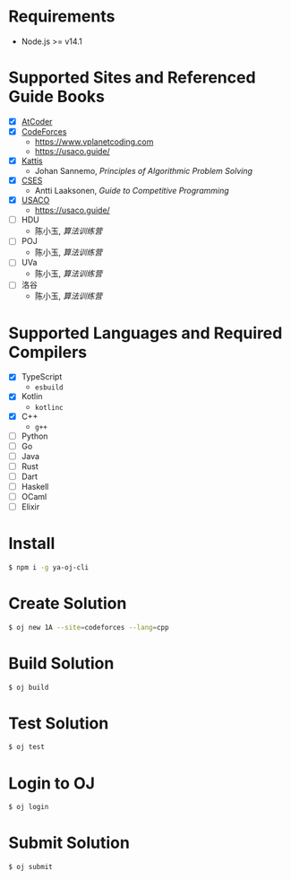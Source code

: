 # Requirements

* Node.js >= v14.1

# Supported Sites and Referenced Guide Books

- [x] [AtCoder](https://atcoder.jp/)
- [x] [CodeForces](https://codeforces.com/)
  * https://www.vplanetcoding.com
  * https://usaco.guide/
- [x] [Kattis](https://open.kattis.com/)
  * Johan Sannemo, *Principles of Algorithmic Problem Solving*
- [x] [CSES](https://cses.fi/)
  * Antti Laaksonen, *Guide to Competitive Programming*
- [x] [USACO](http://usaco.org/)
  * https://usaco.guide/
- [ ] HDU
  * 陈小玉, *算法训练营*
- [ ] POJ
  * 陈小玉, *算法训练营*
- [ ] UVa
  * 陈小玉, *算法训练营*
- [ ] 洛谷
  * 陈小玉, *算法训练营*

# Supported Languages and Required Compilers

- [x] TypeScript
  * `esbuild`
- [x] Kotlin
  * `kotlinc`
- [x] C++
  * `g++`
- [ ] Python
- [ ] Go
- [ ] Java
- [ ] Rust
- [ ] Dart
- [ ] Haskell
- [ ] OCaml
- [ ] Elixir

# Install

```bash
$ npm i -g ya-oj-cli
```

# Create Solution

```bash
$ oj new 1A --site=codeforces --lang=cpp
```

# Build Solution

```bash
$ oj build
```

# Test Solution

```bash
$ oj test
```

# Login to OJ

```bash
$ oj login
```

# Submit Solution

```bash
$ oj submit
```
